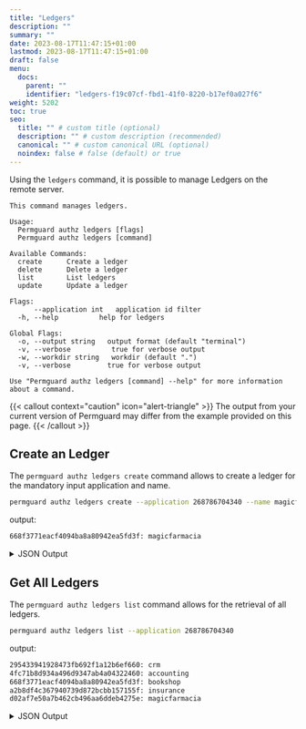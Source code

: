 ```yaml
---
title: "Ledgers"
description: ""
summary: ""
date: 2023-08-17T11:47:15+01:00
lastmod: 2023-08-17T11:47:15+01:00
draft: false
menu:
  docs:
    parent: ""
    identifier: "ledgers-f19c07cf-fbd1-41f0-8220-b17ef0a027f6"
weight: 5202
toc: true
seo:
  title: "" # custom title (optional)
  description: "" # custom description (recommended)
  canonical: "" # custom canonical URL (optional)
  noindex: false # false (default) or true
---
```

Using the `ledgers` command, it is possible to manage Ledgers on the remote server.

```text
This command manages ledgers.

Usage:
  Permguard authz ledgers [flags]
  Permguard authz ledgers [command]

Available Commands:
  create      Create a ledger
  delete      Delete a ledger
  list        List ledgers
  update      Update a ledger

Flags:
      --application int   application id filter
  -h, --help          help for ledgers

Global Flags:
  -o, --output string   output format (default "terminal")
  -v, --verbose          true for verbose output
  -w, --workdir string   workdir (default ".")
  -v, --verbose         true for verbose output

Use "Permguard authz ledgers [command] --help" for more information about a command.
```

{{< callout context="caution" icon="alert-triangle" >}}
The output from your current version of Permguard may differ from the example provided on this page.
{{< /callout >}}

## Create an Ledger

The `permguard authz ledgers create` command allows to create a ledger for the mandatory input application and name.

```bash
permguard authz ledgers create --application 268786704340 --name magicfarmacia
```

output:

```bash
668f3771eacf4094ba8a80942ea5fd3f: magicfarmacia
```

<details>
  <summary>
    JSON Output
  </summary>

```bash
permguard authz ledgers create --application 268786704340 --name magicfarmacia --output json
```

output:

```bash
{
  "ledgers": [
    {
      "ledger_id": "668f3771eacf4094ba8a80942ea5fd3f",
      "created_at": "2024-08-25T14:50:38.003Z",
      "updated_at": "2024-08-25T14:50:38.003Z",
      "application_id": 268786704340,
      "name": "magicfarmacia"
    }
  ]
}
```

</details>

## Get All Ledgers

The `permguard authz ledgers list` command allows for the retrieval of all ledgers.

```bash
permguard authz ledgers list --application 268786704340
```

output:

```bash
295433941928473fb692f1a12b6ef660: crm
4fc71b8d934a496d9347ab4a04322460: accounting
668f3771eacf4094ba8a80942ea5fd3f: bookshop
a2b8df4c367940739d872bcbb157155f: insurance
d02af7e50a7b462cb496aa6ddeb4275e: magicfarmacia
```

<details>
  <summary>
    JSON Output
  </summary>

```bash
permguard authz ledgers list --application 268786704340 --output json
```

output:

```bash
{
  "ledger": [
    {
      "ledger_id": "295433941928473fb692f1a12b6ef660",
      "created_at": "2024-08-25T14:50:30.248Z",
      "updated_at": "2024-08-25T14:50:30.248Z",
      "application_id": 268786704340,
      "name": "crm"
    },
    {
      "ledger_id": "4fc71b8d934a496d9347ab4a04322460",
      "created_at": "2024-08-25T14:50:26.999Z",
      "updated_at": "2024-08-25T14:50:26.999Z",
      "application_id": 268786704340,
      "name": "accounting"
    },
    {
      "ledger_id": "668f3771eacf4094ba8a80942ea5fd3f",
      "created_at": "2024-08-25T14:50:38.003Z",
      "updated_at": "2024-08-25T14:50:38.003Z",
      "application_id": 268786704340,
      "name": "bookshop"
    },
    {
      "ledger_id": "a2b8df4c367940739d872bcbb157155f",
      "created_at": "2024-08-25T14:50:33.046Z",
      "updated_at": "2024-08-25T14:50:33.046Z",
      "application_id": 268786704340,
      "name": "insurance"
    },
    {
      "ledger_id": "d02af7e50a7b462cb496aa6ddeb4275e",
      "created_at": "2024-08-25T14:50:13.705Z",
      "updated_at": "2024-08-25T14:50:13.705Z",
      "application_id": 268786704340,
      "name": "magicfarmacia"
    }
  ]
}
```

</details>
